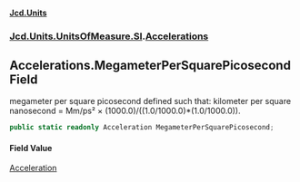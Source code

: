 #### [Jcd.Units](index.md 'index')
### [Jcd.Units.UnitsOfMeasure.SI](Jcd.Units.UnitsOfMeasure.SI.md 'Jcd.Units.UnitsOfMeasure.SI').[Accelerations](Accelerations.md 'Jcd.Units.UnitsOfMeasure.SI.Accelerations')

## Accelerations.MegameterPerSquarePicosecond Field

megameter per square picosecond defined such that: kilometer per square nanosecond = Mm/ps² ×
(1000.0)/((1.0/1000.0)*(1.0/1000.0)).

```csharp
public static readonly Acceleration MegameterPerSquarePicosecond;
```

#### Field Value
[Acceleration](Acceleration.md 'Jcd.Units.UnitTypes.Acceleration')